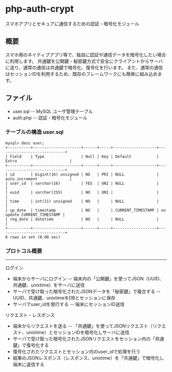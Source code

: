 php-auth-crypt
==============

スマホアプリとセキュアに通信するための認証・暗号化モジュール

概要
---------
スマホ用のネイティブアプリ等で、独自に認証や通信データを暗号化したい場合に利用します。
共通鍵を公開鍵・秘密鍵方式で安全にクライアントからサーバに送り、通常の通信は共通鍵で暗号化、復号化を行います。
また、通常の通信はセッションIDを利用するため、既存のフレームワークにも簡単に組み込めます。

ファイル
---------
* user.sql -- MySQL ユーザ管理テーブル
* auth.php -- 認証・暗号化モジュール

### テーブルの構造 user.sql

    mysql> desc user;
    +----------+---------------------+------+-----+-------------------+-----------------------------+
    | Field    | Type                | Null | Key | Default           | Extra                       |
    +----------+---------------------+------+-----+-------------------+-----------------------------+
    | id       | bigint(16) unsigned | NO   | PRI | NULL              | auto_increment              |
    | user_id  | varchar(16)         | YES  | UNI | NULL              |                             |
    | uuid     | varchar(255)        | NO   | UNI |                   |                             |
    | time     | int(11) unsigned    | NO   |     | NULL              |                             |
    | up_date  | timestamp           | NO   |     | CURRENT_TIMESTAMP | on update CURRENT_TIMESTAMP |
    | reg_date | datetime            | NO   |     | NULL              |                             |
    +----------+---------------------+------+-----+-------------------+-----------------------------+
    6 rows in set (0.00 sec)

### プロトコル概要
---------

ログイン
* 端末からサーバにログイン -- 端末内の「公開鍵」を使ってJSON（UUID、共通鍵、unixtime）をサーバに送信
* サーバで受け取った暗号化されたJSONデータを「秘密鍵」で複合する -- UUID、共通鍵、unixtimeをDBとセッションに保存
* サーバでuser_idを発行する -- 端末にセッションID送信

リクエスト・レスポンス
* 端末からリクエストを送る -- 「共通鍵」を使ってJSONリクエスト（リクエスト、unixtime）とセッションIDを暗号化しサーバに送信
* サーバで受け取った暗号化されたJSONリクエストをセッション内の「共通鍵」で復号化する
* 復号化されたリクエストとセッション内のuser_idで処理を行う
* 結果のJSONレスポンス（レスポンス、unixtime）を「共通鍵」で暗号化し端末に返信する
